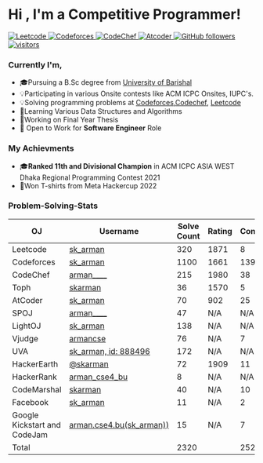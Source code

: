 <h1 align="left">Hi , I'm a Competitive Programmer!</h1>

<p align="left">
  <a href="https://leetcode.com/arman____/">
    <img src="https://cp-badges.deta.dev/leetcode/arman____" alt="Leetcode" />
  </a>
  <a href="https://codeforces.com/profile/sk_arman">
    <img src="https://cp-badges.deta.dev/codeforces/sk_arman" alt="Codeforces" />
  </a>
  <a href="https://codechef.com/users/arman____/">
    <img src="https://cp-badges.deta.dev/codechef/arman____" alt="CodeChef" />
  </a>
  <a href="https://atcoder.jp/users/sk_arman/">
    <img src="https://cp-badges.deta.dev/atcoder/sk_arman" alt="Atcoder" />
  </a>
  <a href="https://github.com/sheikh-arman?tab=followers">
    <img alt="GitHub followers" src="https://img.shields.io/github/followers/sheikh-arman?color=green&logo=github">
  </a>
  <a href="https://github.com/sheikh-arman/">
    <img src="https://komarev.com/ghpvc/?username=sheikh-arman" alt="visitors" />
  </a>
</p>
<h3> Currently I'm, </h3>
<ul>
  <li> 🎓Pursuing a B.Sc degree from <a href = "https://bu.ac.bd/"> University of Barishal </a> </li>
  <li> 💡Participating in various Onsite contests like ACM ICPC Onsites, IUPC's. </li>
  <li> 💡Solving programming problems at <a href="https://codeforces.com">Codeforces</a>,<a href="https://codechef.com">Codechef</a>, 
    <a href="https://leetcode.com">Leetcode</a> </li>
  <li> 📖Learning Various Data Structures and Algorithms </li>
  <li> 📗Working on Final Year Thesis </li>
  <li> 💼 Open to Work for <b>Software Engineer</b> Role </li>
</ul>

### My Achievments
<ul>
  <li> 🎓<b>Ranked 11th and Divisional Champion</b> in ACM ICPC ASIA WEST Dhaka Regional Programming Contest 2021</li>
  
  <li> 👕Won T-shirts from Meta Hackercup 2022 </li>
</ul>

### Problem-Solving-Stats
| OJ | Username | Solve Count | Rating | Contests|
| -- | -------- | ----------- | -------| -------|          
| Leetcode | [sk_arman](https://leetcode.com/arman____/)| 320 | 1871 | 8|
| Codeforces | [sk_arman](https://codeforces.com/profile/sk_arman)| 1100 | 1661 | 139|
| CodeChef | [arman____](https://www.codechef.com/users/arman____) | 215 | 1980 | 38|
| Toph | [skarman](https://toph.co/u/skarman) | 36 | 1570 | 5| 
| AtCoder | [sk_arman](https://atcoder.jp/users/sk_arman) | 70 | 902 | 25|
| SPOJ | [arman____](https://www.spoj.com/users/sourav1996/) | 47 | N/A | N/A|
| LightOJ | [sk_arman](https://lightoj.com/user/sk_arman) | 138 | N/A | N/A|
| Vjudge | [armancse](https://vjudge.net/user/armancse) | 76 | N/A | 7|
| UVA | [sk_arman, id: 888496](http://uhunt.onlinejudge.org/id/888496) | 172 | N/A | N/A|
| HackerEarth | [@skarman](https://www.hackerearth.com/@skarman) | 72 | 1909 | 11|
| HackerRank | [arman_cse4_bu](https://www.hackerrank.com/arman_cse4_bu) | 8 | N/A | N/A|
| CodeMarshal | [skarman](https://algo.codemarshal.org/users/skarman) | 40 | N/A| 10|
| Facebook | [sk_arman](https://web.facebook.com/codingcompetitions/hacker-cup/2021/certificate/96351661072791) | 11 | N/A| 2|
| Google Kickstart and CodeJam | [arman.cse4.bu(sk_arman))](https://github.com/souravbiswassanto/Codes) | 15 | N/A| 7|
| Total | | 2320 | |252|


<!--
**sheikh-arman/sheikh-arman** is a ✨ _special_ ✨ repository because its `README.md` (this file) appears on your GitHub profile.

Here are some ideas to get you started:

- 🔭 I’m currently working on ...
- 🌱 I’m currently learning ...
- 👯 I’m looking to collaborate on ...
- 🤔 I’m looking for help with ...
- 💬 Ask me about ...
- 📫 How to reach me: ...
- 😄 Pronouns: ...
- ⚡ Fun fact: ...
-->
